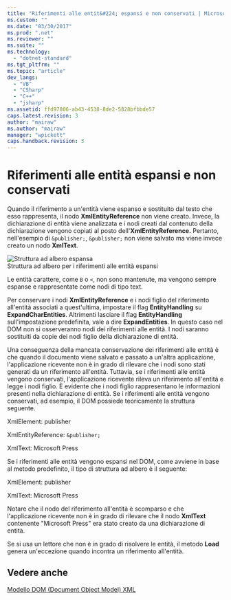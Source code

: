 ```yaml
---
title: "Riferimenti alle entit&#224; espansi e non conservati | Microsoft Docs"
ms.custom: ""
ms.date: "03/30/2017"
ms.prod: ".net"
ms.reviewer: ""
ms.suite: ""
ms.technology: 
  - "dotnet-standard"
ms.tgt_pltfrm: ""
ms.topic: "article"
dev_langs: 
  - "VB"
  - "CSharp"
  - "C++"
  - "jsharp"
ms.assetid: ffd97806-ab43-4538-8de2-5828bfbbde57
caps.latest.revision: 3
author: "mairaw"
ms.author: "mairaw"
manager: "wpickett"
caps.handback.revision: 3
---
```

# Riferimenti alle entit&#224; espansi e non conservati
Quando il riferimento a un'entità viene espanso e sostituito dal testo che esso rappresenta, il nodo **XmlEntityReference** non viene creato.  Invece, la dichiarazione di entità viene analizzata e i nodi creati dal contenuto della dichiarazione vengono copiati al posto dell'**XmlEntityReference.** Pertanto, nell'esempio di `&publisher;`, `&publisher;` non viene salvato ma viene invece creato un nodo **XmlText**.  
  
 ![Struttura ad albero espansa](../../../../docs/standard/data/xml/media/xmlentityref-expanded-nodes.png "xmlentityref\_expanded\_nodes")  
Struttura ad albero per i riferimenti alle entità espansi  
  
 Le entità carattere, come `B` o `<`, non sono mantenute,  ma vengono sempre espanse e rappresentate come nodi di tipo text.  
  
 Per conservare i nodi **XmlEntityReference** e i nodi figlio del riferimento all'entità associati a quest'ultima, impostare il flag **EntityHandling** su **ExpandCharEntities**.  Altrimenti lasciare il flag **EntityHandling** sull'impostazione predefinita, vale a dire **ExpandEntities**.  In questo caso nel DOM non si osserveranno nodi dei riferimenti alle entità.  I nodi saranno sostituiti da copie dei nodi figlio della dichiarazione di entità.  
  
 Una conseguenza della mancata conservazione dei riferimenti alle entità è che quando il documento viene salvato e passato a un'altra applicazione, l'applicazione ricevente non è in grado di rilevare che i nodi sono stati generati da un riferimento all'entità.  Tuttavia, se i riferimenti alle entità vengono conservati, l'applicazione ricevente rileva un riferimento all'entità e legge i nodi figlio.  È evidente che i nodi figlio rappresentano le informazioni presenti nella dichiarazione di entità.  Se i riferimenti alle entità vengono conservati, ad esempio, il DOM possiede teoricamente la struttura seguente.  
  
 XmlElement: publisher  
  
 XmlEntityReference: `&publisher;`  
  
 XmlText: Microsoft Press  
  
 Se i riferimenti alle entità vengono espansi nel DOM, come avviene in base al metodo predefinito, il tipo di struttura ad albero è il seguente:  
  
 XmlElement: publisher  
  
 XmlText: Microsoft Press  
  
 Notare che il nodo del riferimento all'entità è scomparso e che l'applicazione ricevente non è in grado di rilevare che il nodo **XmlText** contenente "Microsoft Press" era stato creato da una dichiarazione di entità.  
  
 Se si usa un lettore che non è in grado di risolvere le entità, il metodo **Load** genera un'eccezione quando incontra un riferimento all'entità.  
  
## Vedere anche  
 [Modello DOM \(Document Object Model\) XML](../../../../docs/standard/data/xml/xml-document-object-model-dom.md)